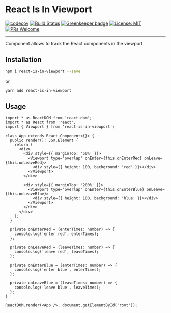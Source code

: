 # React Is In Viewport

[![codecov](https://codecov.io/gh/davidnguyen179/react-is-in-viewport/branch/master/graph/badge.svg)](https://codecov.io/gh/davidnguyen179/react-is-in-viewport) [![Build Status](https://travis-ci.com/davidnguyen179/react-is-in-viewport.svg?branch=master)](https://travis-ci.com/davidnguyen179/react-is-in-viewport) [![Greenkeeper badge](https://badges.greenkeeper.io/davidnguyen179/react-is-in-viewport.svg)](https://greenkeeper.io/) [![License: MIT](https://img.shields.io/badge/license-MIT-blue.svg)](https://github.com/davidnguyen179/react-is-in-viewport/blob/master/LICENSE) [![PRs Welcome](https://img.shields.io/badge/PRs-welcome-brightgreen.svg?style=flat-square)](http://makeapullrequest.com)

<hr />

Component allows to track the React components in the viewport

## Installation

```bash
npm i react-is-in-viewport --save
```

or

```bash
yarn add react-is-in-viewport
```

## Usage

```tsx
import * as ReactDOM from 'react-dom';
import * as React from 'react';
import { Viewport } from 'react-is-in-viewport';

class App extends React.Component<{}> {
  public render(): JSX.Element {
    return (
      <div>
        <div style={{ marginTop: '50%' }}>
          <Viewport type="overlap" onEnter={this.onEnterRed} onLeave={this.onLeaveRed}>
            <div style={{ height: 100, background: 'red' }}></div>
          </Viewport>
        </div>

        <div style={{ marginTop: '200%' }}>
          <Viewport type="overlap" onEnter={this.onEnterBlue} onLeave={this.onLeaveBlue}>
            <div style={{ height: 100, background: 'blue' }}></div>
          </Viewport>
        </div>
      </div>
    );
  }

  private onEnterRed = (enterTimes: number) => {
    console.log('enter red', enterTimes);
  };

  private onLeaveRed = (leaveTimes: number) => {
    console.log('leave red', leaveTimes);
  };

  private onEnterBlue = (enterTimes: number) => {
    console.log('enter blue', enterTimes);
  };

  private onLeaveBlue = (leaveTimes: number) => {
    console.log('leave blue', leaveTimes);
  };
}

ReactDOM.render(<App />, document.getElementById('root'));

```

